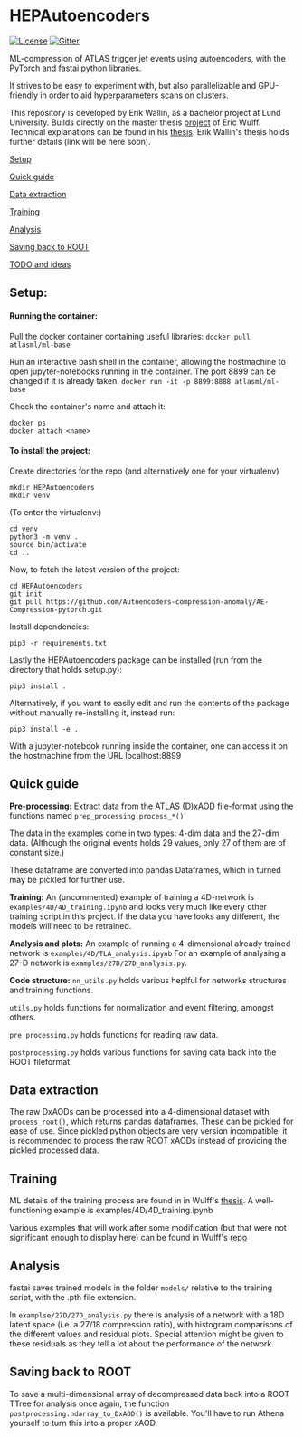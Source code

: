 # HEPAutoencoders
[![License](https://img.shields.io/badge/License-Apache%202.0-blue.svg)](http://www.apache.org/licenses/LICENSE-2.0)
[![Gitter](https://badges.gitter.im/HEPAutoencoders/community.svg)](https://gitter.im/HEPAutoencoders/community?utm_source=badge&utm_medium=badge&utm_campaign=pr-badge)


ML-compression of ATLAS trigger jet events using autoencoders, with the PyTorch and fastai python libraries.

It strives to be easy to experiment with, but also parallelizable and GPU-friendly in order to aid hyperparameters scans on clusters.

This repository is developed by Erik Wallin, as a bachelor project at Lund University. Builds directly on the master thesis [project](https://github.com/erwulff/lth_thesis_project) of Eric Wulff. Technical explanations can be found in his [thesis](https://lup.lub.lu.se/student-papers/search/publication/9004751). Erik Wallin's thesis holds further details (link will be here soon).

[Setup](#setup)

[Quick guide](#quick-guide)

[Data extraction](#data-extraction)

[Training](#training)

[Analysis](#analysis)

[Saving back to ROOT](#saving-back-to-root)

[TODO and ideas](#todo-and-ideas)

## Setup:
#### Running the container:
Pull the docker container containing useful libraries:
`docker pull atlasml/ml-base`

Run an interactive bash shell in the container, allowing the hostmachine to open jupyter-notebooks running in the container. The port 8899 can be changed if it is already taken.
`docker run -it -p 8899:8888 atlasml/ml-base`

Check the container's name and attach it:
```
docker ps
docker attach <name>
```

#### To install the project:
Create directories for the repo (and alternatively one for your virtualenv)
```
mkdir HEPAutoencoders
mkdir venv
```
(To enter the virtualenv:)
```
cd venv
python3 -m venv .
source bin/activate
cd ..
```

Now, to fetch the latest version of the project:
```
cd HEPAutoencoders
git init
git pull https://github.com/Autoencoders-compression-anomaly/AE-Compression-pytorch.git
```
Install dependencies:
```
pip3 -r requirements.txt
```
Lastly the HEPAutoencoders package can be installed (run from the directory that holds setup.py):
```
pip3 install .
```
Alternatively, if you want to easily edit and run the contents of the package without manually re-installing it, instead run:
```
pip3 install -e .
```

With a jupyter-notebook running inside the container, one can access it on the hostmachine from the URL localhost:8899

## Quick guide
**Pre-processing:** Extract data from the ATLAS (D)xAOD file-format using the functions named `prep_processing.process_*()`

The data in the examples come in two types: 4-dim data and the 27-dim data. (Although the original events holds 29 values, only 27 of them are of constant size.) 

These dataframe are converted into pandas Dataframes, which in turned may be pickled for further use. 

**Training:** An (uncommented) example of training a 4D-network is `examples/4D/4D_training.ipynb` and looks very much like every other training script in this project. If the data you have looks any different, the models will need to be retrained.

**Analysis and plots:** An example of running a 4-dimensional already trained network is `examples/4D/TLA_analysis.ipynb`
For an example of analysing a 27-D network is `examples/27D/27D_analysis.py`.

**Code structure:** 
`nn_utils.py` holds various heplful for networks structures and training functions.

`utils.py` holds functions for normalization and event filtering, amongst others.

`pre_processing.py` holds functions for reading raw data.

`postprocessing.py` holds various functions for saving data back into the ROOT fileformat. 

## Data extraction
The raw DxAODs can be processed into a 4-dimensional dataset with `process_root()`, which returns pandas dataframes. These can be pickled for ease of use. Since pickled python objects are very version incompatible, it is recommended to process the raw ROOT xAODs instead of providing the pickled processed data. 

## Training
ML details of the training process are found in in Wulff's [thesis](https://lup.lub.lu.se/student-papers/search/publication/9004751). A well-functioning example is examples/4D/4D_training.ipynb

Various examples that will work after some modification (but that were not significant enough to display here) can  be found in Wulff's [repo](https://github.com/erwulff/lth_thesis_project) 

## Analysis
fastai saves trained models in the folder `models/` relative to the training script, with the .pth file extension. 

In `examplse/27D/27D_analysis.py` there is analysis of a network with a 18D latent space (i.e. a 27/18 compression ratio), with histogram comparisons of the different values and residual plots. Special attention might be given to these residuals as they tell a lot about the performance of the network.

## Saving back to ROOT
To save a multi-dimensional array of decompressed data back into a ROOT TTree for analysis once again, the function ` postprocessing.ndarray_to_DxAOD()` is available. You'll have to run Athena yourself to turn this into a proper xAOD.


